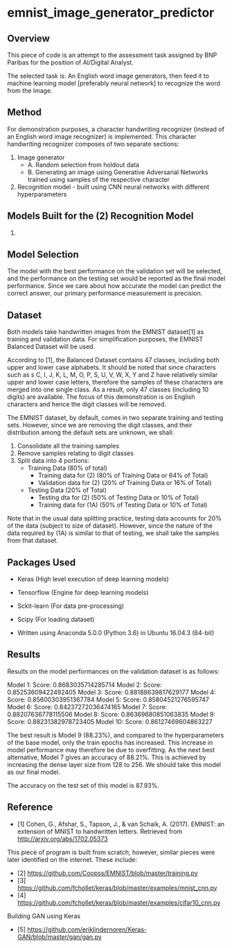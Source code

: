 # emnist_image_generator_predictor

## Overview
This piece of code is an attempt to the assessment task assigned by BNP Paribas for the position of AI/Digital Analyst.

The selected task is: An English word image generators, then feed it to machine learning model [preferably neural network] to recognize the word from the image.

## Method
For demonstration purposes, a character handwriting recognizer (instead of an English word image recognizer) is implemented.  This character handwriting recognizer composes of two separate sections:
1. Image generator
    - A. Random selection from holdout data
    - B. Generating an image using Generative Adversarial Networks trained using samples of the respective character
2. Recognition model - built using CNN neural networks with different hyperparameters

## Models Built for the (2) Recognition Model
1.

## Model Selection
The model with the best performance on the validation set will be selected, and the performance on the testing set would be reported as the final model performance.  Since we care about how accurate the model can predict the correct answer, our primary performance measurement is precision.

## Dataset
Both models take handwritten images from the EMNIST dataset[1] as training and validation data.  For simplification purposes, the EMNIST Balanced Dataset will be used.

According to [1], the Balanced Dataset contains 47 classes, including both upper and lower case alphabets.  It should be noted that since characters such as s C, I, J, K, L, M, O, P, S, U, V, W, X, Y and Z have relatively similar upper and lower case letters, therefore the samples of these characters are merged into one single class.  As a result, only 47 classes (including 10 digits) are available.  The focus of this demonstration is on English characters and hence the digit classes will be removed.

The EMNIST dataset, by default, comes in two separate training and testing sets.  However, since we are removing the digit classes, and their distribution among the default sets are unknown, we shall:
1. Consolidate all the training samples
2. Remove samples relating to digit classes
3. Split data into 4 portions:
    - Training Data (80% of total)
        - Training data for (2) (80% of Training Data or 64% of Total)
        - Validation data for (2) (20% of Training Data or 16% of Total)
    - Testing Data (20% of Total)
        - Testing dta for (2) (50% of Testing Data or 10% of Total)
        - Training data for (1A) (50% of Testing Data or 10% of Total)

Note that in the usual data splitting practice, testing data accounts for 20% of the data (subject to size of dataset).  However, since the nature of the data required by (1A) is similar to that of testing, we shall take the samples from that dataset.


## Packages Used
- Keras (High level execution of deep learning models)
- Tensorflow (Engine for deep learning models)
- Sckit-learn (For data pre-processing)
- Scipy (For loading dataset)

- Written using Anaconda 5.0.0 (Python 3.6) in Ubuntu 16.04.3 (64-bit)

## Results
Results on the model performances on the validation dataset is as follows:

Model 1: Score: 0.8683035714285714
Model 2: Score: 0.85253609422492405
Model 3: Score: 0.88188639817629177
Model 4: Score: 0.85600303951367784
Model 5: Score: 0.85804521276595747
Model 6: Score: 0.84237272036474165
Model 7: Score: 0.88207636778115506
Model 8: Score: 0.86369680851063835
Model 9: Score: 0.88231382978723405
Model 10: Score: 0.86127469604863227

The best result is Model 9 (88.23%), and compared to the hyperparameters of the base model, only the train epochs has increased.  This increase in model performance may therefore be due to overfitting.  As the next best alternative, Model 7 gives an accuracy of 88.21%.  This is achieved by increasing the dense layer size from 128 to 256.  We should take this model as our final model.

The accuracy on the test set of this model is 87.93%.



## Reference
- [1] Cohen, G., Afshar, S., Tapson, J., & van Schaik, A. (2017). EMNIST: an extension of MNIST to handwritten letters. Retrieved from http://arxiv.org/abs/1702.05373

This piece of program is built from scratch, however, similar pieces were later identified on the internet.  These include:
- [2] https://github.com/Coopss/EMNIST/blob/master/training.py
- [3] https://github.com/fchollet/keras/blob/master/examples/mnist_cnn.py
- [4] https://github.com/fchollet/keras/blob/master/examples/cifar10_cnn.py

Building GAN using Keras
- [5] https://github.com/eriklindernoren/Keras-GAN/blob/master/gan/gan.py
